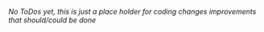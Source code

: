 
*No ToDos yet, this is just a place holder for coding changes improvements that should/could be done*